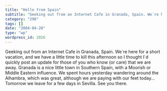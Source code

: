 ```yaml
---
title: "Hello from Spain"
subtitle: "Geeking out from an Internet Cafe in Granada, Spain. We´re here for a short vacation, and we have a ..."
category: "298"
tags: []
date: "2004-04-20"
type: "wp"
wordpress_id: 2026
---
```

Geeking out from an Internet Cafe in Granada, Spain. We´re here for a short vacation, and we have a little time to kill this afternoon so I thought I´d quickly post an update for those of you who know (or care) that we are away. Granada is a nice little town in Southern Spain, with a Moorish or Middle Eastern influence. We spent hours yesterday wandering around the Alhambra, which was great, although we are paying with our feet today… Tomorrow we leave for a few days in Sevilla. See you there.
